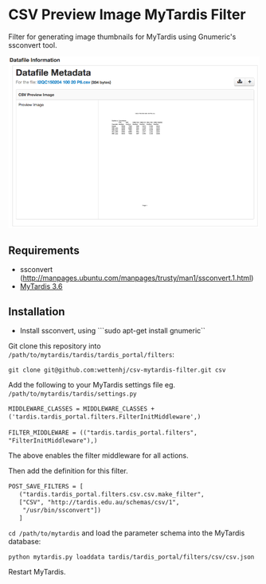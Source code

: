 CSV Preview Image MyTardis Filter
=================================

Filter for generating image thumbnails for MyTardis using Gnumeric's ssconvert tool.

![Screenshot](images/csv_preview_image.png)

## Requirements
 - ssconvert (http://manpages.ubuntu.com/manpages/trusty/man1/ssconvert.1.html)
 - [MyTardis 3.6](https://github.com/mytardis/mytardis/branches/3.6)

## Installation

 - Install ssconvert, using ```sudo apt-get install gnumeric``

Git clone this repository into `/path/to/mytardis/tardis/tardis_portal/filters`:
    
    git clone git@github.com:wettenhj/csv-mytardis-filter.git csv

Add the following to your MyTardis settings file eg. `/path/to/mytardis/tardis/settings.py`

```
MIDDLEWARE_CLASSES = MIDDLEWARE_CLASSES + ('tardis.tardis_portal.filters.FilterInitMiddleware',)

FILTER_MIDDLEWARE = (("tardis.tardis_portal.filters", "FilterInitMiddleware"),)
```

The above enables the filter middleware for all actions.

Then add the definition for this filter.

```
POST_SAVE_FILTERS = [
   ("tardis.tardis_portal.filters.csv.csv.make_filter",
   ["CSV", "http://tardis.edu.au/schemas/csv/1",
    "/usr/bin/ssconvert"])
   ]
```
`cd /path/to/mytardis` and load the parameter schema into the MyTardis database:

```
python mytardis.py loaddata tardis/tardis_portal/filters/csv/csv.json
```

Restart MyTardis.
